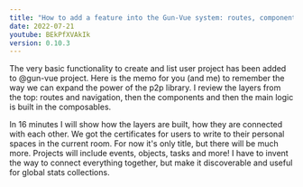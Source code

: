 ```yaml
---
title: "How to add a feature into the Gun-Vue system: routes, components and composables"
date: 2022-07-21
youtube: BEkPfXVAkIk
version: 0.10.3
---
```


The very basic functionality to create and list user project has been added to @gun-vue project. Here is the memo for you (and me) to remember the way we can expand the power of the p2p library. I review the layers from the top: routes and navigation, then the components and then the main logic is built in the composables. 

In 16 minutes I will show how the layers are built, how they are connected with each other. We got the certificates for users to write to their personal spaces in the current room. For now it's only title, but there will be much more. Projects will include events, objects, tasks and more! I have to invent the way to connect everything together, but make it discoverable and useful for global stats collections.